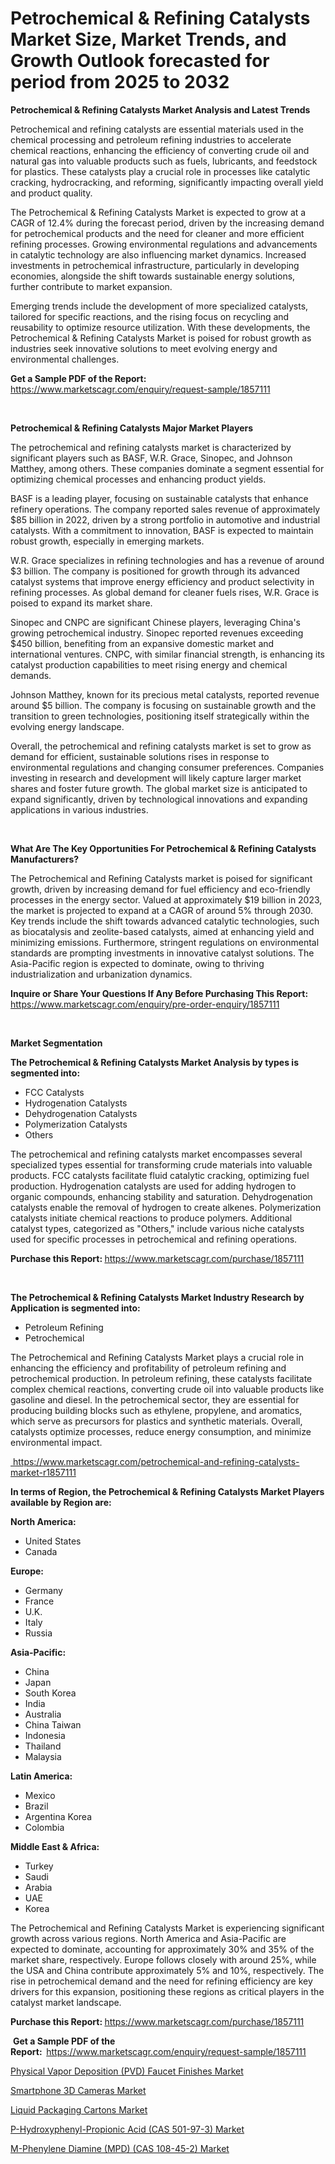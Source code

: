 <p><h1>Petrochemical & Refining Catalysts Market Size, Market Trends, and Growth Outlook forecasted for period from 2025 to 2032</h1></p><p><strong>Petrochemical & Refining Catalysts Market Analysis and Latest Trends</strong></p>
<p><p>Petrochemical and refining catalysts are essential materials used in the chemical processing and petroleum refining industries to accelerate chemical reactions, enhancing the efficiency of converting crude oil and natural gas into valuable products such as fuels, lubricants, and feedstock for plastics. These catalysts play a crucial role in processes like catalytic cracking, hydrocracking, and reforming, significantly impacting overall yield and product quality.</p><p>The Petrochemical & Refining Catalysts Market is expected to grow at a CAGR of 12.4% during the forecast period, driven by the increasing demand for petrochemical products and the need for cleaner and more efficient refining processes. Growing environmental regulations and advancements in catalytic technology are also influencing market dynamics. Increased investments in petrochemical infrastructure, particularly in developing economies, alongside the shift towards sustainable energy solutions, further contribute to market expansion. </p><p>Emerging trends include the development of more specialized catalysts, tailored for specific reactions, and the rising focus on recycling and reusability to optimize resource utilization. With these developments, the Petrochemical & Refining Catalysts Market is poised for robust growth as industries seek innovative solutions to meet evolving energy and environmental challenges.</p></p>
<p><strong>Get a Sample PDF of the Report:&nbsp;</strong> <a href="https://www.marketscagr.com/enquiry/request-sample/1857111?utm_campaign=1789&utm_medium=2&utm_source=Github&utm_content=ia&utm_term=08012025&utm_id=petrochemical-refining-catalysts">https://www.marketscagr.com/enquiry/request-sample/1857111</a></p>
<p>&nbsp;</p>
<p><strong>Petrochemical & Refining Catalysts Major Market Players</strong></p>
<p><p>The petrochemical and refining catalysts market is characterized by significant players such as BASF, W.R. Grace, Sinopec, and Johnson Matthey, among others. These companies dominate a segment essential for optimizing chemical processes and enhancing product yields.</p><p>BASF is a leading player, focusing on sustainable catalysts that enhance refinery operations. The company reported sales revenue of approximately $85 billion in 2022, driven by a strong portfolio in automotive and industrial catalysts. With a commitment to innovation, BASF is expected to maintain robust growth, especially in emerging markets.</p><p>W.R. Grace specializes in refining technologies and has a revenue of around $3 billion. The company is positioned for growth through its advanced catalyst systems that improve energy efficiency and product selectivity in refining processes. As global demand for cleaner fuels rises, W.R. Grace is poised to expand its market share.</p><p>Sinopec and CNPC are significant Chinese players, leveraging China's growing petrochemical industry. Sinopec reported revenues exceeding $450 billion, benefiting from an expansive domestic market and international ventures. CNPC, with similar financial strength, is enhancing its catalyst production capabilities to meet rising energy and chemical demands.</p><p>Johnson Matthey, known for its precious metal catalysts, reported revenue around $5 billion. The company is focusing on sustainable growth and the transition to green technologies, positioning itself strategically within the evolving energy landscape.</p><p>Overall, the petrochemical and refining catalysts market is set to grow as demand for efficient, sustainable solutions rises in response to environmental regulations and changing consumer preferences. Companies investing in research and development will likely capture larger market shares and foster future growth. The global market size is anticipated to expand significantly, driven by technological innovations and expanding applications in various industries.</p></p>
<p>&nbsp;</p>
<p><strong>What Are The Key Opportunities For Petrochemical & Refining Catalysts Manufacturers?</strong></p>
<p><p>The Petrochemical and Refining Catalysts market is poised for significant growth, driven by increasing demand for fuel efficiency and eco-friendly processes in the energy sector. Valued at approximately $19 billion in 2023, the market is projected to expand at a CAGR of around 5% through 2030. Key trends include the shift towards advanced catalytic technologies, such as biocatalysis and zeolite-based catalysts, aimed at enhancing yield and minimizing emissions. Furthermore, stringent regulations on environmental standards are prompting investments in innovative catalyst solutions. The Asia-Pacific region is expected to dominate, owing to thriving industrialization and urbanization dynamics.</p></p>
<p><strong>Inquire or Share Your Questions If Any Before Purchasing This Report:</strong> <a href="https://www.marketscagr.com/enquiry/pre-order-enquiry/1857111?utm_campaign=1789&utm_medium=2&utm_source=Github&utm_content=ia&utm_term=08012025&utm_id=petrochemical-refining-catalysts">https://www.marketscagr.com/enquiry/pre-order-enquiry/1857111</a></p>
<p>&nbsp;</p>
<p><strong>Market Segmentation</strong></p>
<p><strong>The Petrochemical & Refining Catalysts Market Analysis by types is segmented into:</strong></p>
<p><ul><li>FCC Catalysts</li><li>Hydrogenation Catalysts</li><li>Dehydrogenation Catalysts</li><li>Polymerization Catalysts</li><li>Others</li></ul></p>
<p><p>The petrochemical and refining catalysts market encompasses several specialized types essential for transforming crude materials into valuable products. FCC catalysts facilitate fluid catalytic cracking, optimizing fuel production. Hydrogenation catalysts are used for adding hydrogen to organic compounds, enhancing stability and saturation. Dehydrogenation catalysts enable the removal of hydrogen to create alkenes. Polymerization catalysts initiate chemical reactions to produce polymers. Additional catalyst types, categorized as "Others," include various niche catalysts used for specific processes in petrochemical and refining operations.</p></p>
<p><strong>Purchase this Report:&nbsp;</strong><a href="https://www.marketscagr.com/purchase/1857111?utm_campaign=1789&utm_medium=2&utm_source=Github&utm_content=ia&utm_term=08012025&utm_id=petrochemical-refining-catalysts">https://www.marketscagr.com/purchase/1857111</a></p>
<p>&nbsp;</p>
<p><strong>The Petrochemical & Refining Catalysts Market Industry Research by Application is segmented into:</strong></p>
<p><ul><li>Petroleum Refining</li><li>Petrochemical</li></ul></p>
<p><p>The Petrochemical and Refining Catalysts Market plays a crucial role in enhancing the efficiency and profitability of petroleum refining and petrochemical production. In petroleum refining, these catalysts facilitate complex chemical reactions, converting crude oil into valuable products like gasoline and diesel. In the petrochemical sector, they are essential for producing building blocks such as ethylene, propylene, and aromatics, which serve as precursors for plastics and synthetic materials. Overall, catalysts optimize processes, reduce energy consumption, and minimize environmental impact.</p></p>
<p><a href="https://www.marketscagr.com/petrochemical-and-refining-catalysts-market-r1857111?utm_campaign=1789&utm_medium=2&utm_source=Github&utm_content=ia&utm_term=08012025&utm_id=petrochemical-refining-catalysts">&nbsp;https://www.marketscagr.com/petrochemical-and-refining-catalysts-market-r1857111</a></p>
<p><strong>In terms of Region, the Petrochemical & Refining Catalysts Market Players available by Region are:</strong></p>
<p>
    <p> <strong> North America: </strong>
        <ul>
            <li>United States</li>
            <li>Canada</li>
        </ul>
        </p> 
    <p> <strong> Europe: </strong>
        <ul>
            <li>Germany</li>
            <li>France</li>
            <li>U.K.</li>
            <li>Italy</li>
            <li>Russia</li>
        </ul>
        </p> 
    <p> <strong> Asia-Pacific: </strong>
        <ul>
            <li>China</li>
            <li>Japan</li>
            <li>South Korea</li>
            <li>India</li>
            <li>Australia</li>
            <li>China Taiwan</li>
            <li>Indonesia</li>
            <li>Thailand</li>
            <li>Malaysia</li>
        </ul>
        </p> 
    <p> <strong> Latin America: </strong>
        <ul>
            <li>Mexico</li>
            <li>Brazil</li>
            <li>Argentina Korea</li>
            <li>Colombia</li>
        </ul>
        </p> 
    <p> <strong> Middle East & Africa: </strong>
        <ul>
            <li>Turkey</li>
            <li>Saudi</li>
            <li>Arabia</li>
            <li>UAE</li>
            <li>Korea</li>
        </ul>
    </p>
    </p>
<p><p>The Petrochemical and Refining Catalysts Market is experiencing significant growth across various regions. North America and Asia-Pacific are expected to dominate, accounting for approximately 30% and 35% of the market share, respectively. Europe follows closely with around 25%, while the USA and China contribute approximately 5% and 10%, respectively. The rise in petrochemical demand and the need for refining efficiency are key drivers for this expansion, positioning these regions as critical players in the catalyst market landscape.</p></p>
<p><strong>Purchase this Report: </strong><a href="https://www.marketscagr.com/purchase/1857111?utm_campaign=1789&utm_medium=2&utm_source=Github&utm_content=ia&utm_term=08012025&utm_id=petrochemical-refining-catalysts">https://www.marketscagr.com/purchase/1857111</a></p>
<p>&nbsp;<strong>Get a Sample PDF of the Report:&nbsp;&nbsp;</strong><a href="https://www.marketscagr.com/enquiry/request-sample/1857111?utm_campaign=1789&utm_medium=2&utm_source=Github&utm_content=ia&utm_term=08012025&utm_id=petrochemical-refining-catalysts">https://www.marketscagr.com/enquiry/request-sample/1857111</a></p>
<p><strong></strong></p>
<p><p><a href="https://www.linkedin.com/pulse/understanding-physical-vapor-deposition-pvd-faucet-finishes-rdwne?utm_campaign=1789&utm_medium=2&utm_source=Github&utm_content=ia&utm_term=08012025&utm_id=petrochemical-refining-catalysts">Physical Vapor Deposition (PVD) Faucet Finishes Market</a></p><p><a href="https://www.linkedin.com/pulse/competitive-landscape-smartphone-3d-cameras-market-analyzing-am6jf?utm_campaign=1789&utm_medium=2&utm_source=Github&utm_content=ia&utm_term=08012025&utm_id=petrochemical-refining-catalysts">Smartphone 3D Cameras Market</a></p><p><a href="https://www.linkedin.com/pulse/comprehensive-evaluation-liquid-packaging-cartons-market-size-ffddf?utm_campaign=1789&utm_medium=2&utm_source=Github&utm_content=ia&utm_term=08012025&utm_id=petrochemical-refining-catalysts">Liquid Packaging Cartons Market</a></p><p><a href="https://www.linkedin.com/pulse/market-demand-revenue-analysis-p-hydroxyphenyl-propionic-hptkf?utm_campaign=1789&utm_medium=2&utm_source=Github&utm_content=ia&utm_term=08012025&utm_id=petrochemical-refining-catalysts">P-Hydroxyphenyl-Propionic Acid (CAS 501-97-3) Market</a></p><p><a href="https://www.linkedin.com/pulse/m-phenylene-diamine-mpd-cas-108-45-2-market-trends-focusing-c0jac?utm_campaign=1789&utm_medium=2&utm_source=Github&utm_content=ia&utm_term=08012025&utm_id=petrochemical-refining-catalysts">M-Phenylene Diamine (MPD) (CAS 108-45-2) Market</a></p></p>